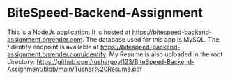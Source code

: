 ﻿# BiteSpeed-Backend-Assignment
This is a NodeJs application. It is hosted at https://bitespeed-backend-assignment.onrender.com.
The database used for this app is MySQL.
The /identify endpoint is available at https://bitespeed-backend-assignment.onrender.com/identify.
My Resume is also uploaded in the root directory: https://github.com/tushargoyl123/BiteSpeed-Backend-Assignment/blob/main/Tushar%20Resume.pdf
